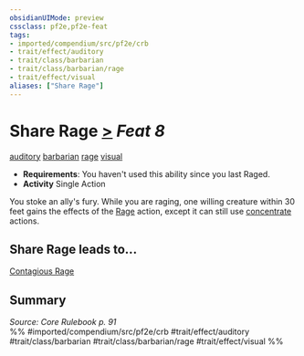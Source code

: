 ```yaml
---
obsidianUIMode: preview
cssclass: pf2e,pf2e-feat
tags:
- imported/compendium/src/pf2e/crb
- trait/effect/auditory
- trait/class/barbarian
- trait/class/barbarian/rage
- trait/effect/visual
aliases: ["Share Rage"]
---
```

# Share Rage  [>](chapter-9-playing-the-game.md#Actions "Single Action") *Feat 8*  
[auditory](auditory.md)  [barbarian](rules/traits/barbarian.md)  [rage](rules/traits/rage.md)  [visual](visual.md)  

- **Requirements**: You haven't used this ability since you last Raged.
- **Activity** Single Action

You stoke an ally's fury. While you are raging, one willing creature within 30 feet gains the effects of the [Rage](rules/actions/rage.md) action, except it can still use [concentrate](concentrate.md) actions.

## Share Rage leads to...

[Contagious Rage](contagious-rage.md)

## Summary

*Source: Core Rulebook p. 91*  
%% #imported/compendium/src/pf2e/crb #trait/effect/auditory #trait/class/barbarian #trait/class/barbarian/rage #trait/effect/visual %%